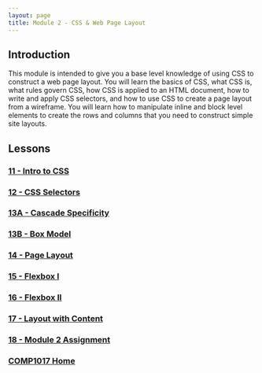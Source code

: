 ```yaml
---
layout: page
title: Module 2 - CSS & Web Page Layout
---
```


## Introduction
This module is intended to give you a base level knowledge of using CSS to construct a web page layout. You will learn the basics of CSS, what CSS is, what rules govern CSS, how CSS is applied to an HTML document, how to write and apply CSS selectors, and how to use CSS to create a page layout from a wireframe. You will learn how to manipulate inline and block level elements to create the rows and columns that you need to construct simple site layouts.

## Lessons

### [11 - Intro to CSS](11-css-intro/css-intro.md)
### [12 - CSS Selectors](12-css-selectors/css-selectors.md)
### [13A - Cascade Specificity](13a-specificity/specificity.md)
### [13B - Box Model](13b-box-model/box-model.md)
### [14 - Page Layout](14-page-layout/page-layout.md)
### [15 - Flexbox I](15-flexbox-i/flexbox-i.md)
### [16 - Flexbox II](16-flexbox-ii/flexbox-ii.md)
### [17 - Layout with Content](17-content-layout/content-layout.md)
### [18 - Module 2 Assignment](18-module2-assignment/assignment2.md)

### [COMP1017 Home](../)
